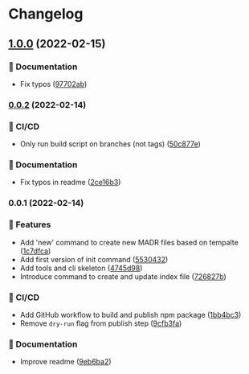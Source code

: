 # Changelog

## [1.0.0](https://github.com/nioe/adr-tools/compare/v0.0.2...v1.0.0) (2022-02-15)

### 📖 Documentation

- Fix typos ([97702ab](https://github.com/nioe/adr-tools/commit/97702ab1f238432f95bf9ddf223fe2a6c9eefab6))

### [0.0.2](https://github.com/nioe/adr-tools/compare/v0.0.1...v0.0.2) (2022-02-14)

### 🔄 CI/CD

- Only run build script on branches (not tags) ([50c877e](https://github.com/nioe/adr-tools/commit/50c877ee59258580d071fc8f8ee20af096dc662d))

### 📖 Documentation

- Fix typos in readme ([2ce16b3](https://github.com/nioe/adr-tools/commit/2ce16b3c965e01f02591dfb269303866775f6491))

### 0.0.1 (2022-02-14)

### 🚀 Features

- Add 'new' command to create new MADR files based on tempalte ([1c7dfca](https://github.com/nioe/adr-tools/commit/1c7dfcaf5ce8cc4b43f0802d2296891df4b93c9e))
- Add first version of init command ([5530432](https://github.com/nioe/adr-tools/commit/5530432c5df2f2f3a30e9fa75f46ddf1c1118115))
- Add tools and cli skeleton ([4745d98](https://github.com/nioe/adr-tools/commit/4745d98a2d4d14afc70b2c62c8ff2335efc8dcbd))
- Introduce command to create and update index file ([726827b](https://github.com/nioe/adr-tools/commit/726827b0dc95058232dec0949ddfad4342ab3f51))

### 🔄 CI/CD

- Add GitHub workflow to build and publish npm package ([1bb4bc3](https://github.com/nioe/adr-tools/commit/1bb4bc33c96f67474547a3893b5ebea2b0227ee2))
- Remove `dry-run` flag from publish step ([9cfb3fa](https://github.com/nioe/adr-tools/commit/9cfb3fa8bbe585c13abafc653808a867b090d3cb))

### 📖 Documentation

- Improve readme ([9eb6ba2](https://github.com/nioe/adr-tools/commit/9eb6ba2b89e8f4b27be2549ac3020cdff4059f2e))
